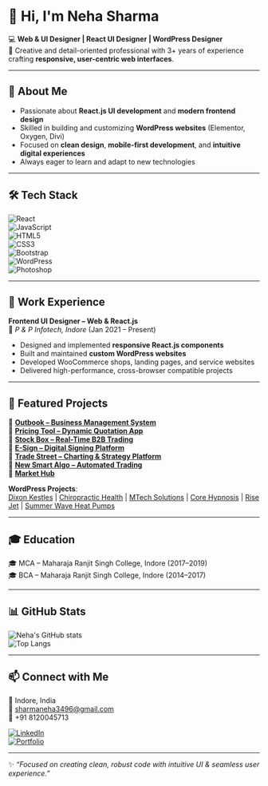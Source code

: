 # 👋 Hi, I'm Neha Sharma  

💻 **Web & UI Designer | React UI Designer | WordPress Designer**  
🎨 Creative and detail-oriented professional with 3+ years of experience crafting **responsive, user-centric web interfaces**.  

---

## 🚀 About Me  
- Passionate about **React.js UI development** and **modern frontend design**  
- Skilled in building and customizing **WordPress websites** (Elementor, Oxygen, Divi)  
- Focused on **clean design**, **mobile-first development**, and **intuitive digital experiences**  
- Always eager to learn and adapt to new technologies  

---

## 🛠 Tech Stack  

![React](https://img.shields.io/badge/React-20232A?style=for-the-badge&logo=react&logoColor=61DAFB)  
![JavaScript](https://img.shields.io/badge/JavaScript-F7DF1E?style=for-the-badge&logo=javascript&logoColor=000)  
![HTML5](https://img.shields.io/badge/HTML5-E34F26?style=for-the-badge&logo=html5&logoColor=fff)  
![CSS3](https://img.shields.io/badge/CSS3-1572B6?style=for-the-badge&logo=css3&logoColor=fff)  
![Bootstrap](https://img.shields.io/badge/Bootstrap-563D7C?style=for-the-badge&logo=bootstrap&logoColor=fff)  
![WordPress](https://img.shields.io/badge/WordPress-21759B?style=for-the-badge&logo=wordpress&logoColor=fff)  
![Photoshop](https://img.shields.io/badge/Photoshop-31A8FF?style=for-the-badge&logo=adobephotoshop&logoColor=fff)  

---

## 💼 Work Experience  
**Frontend UI Designer – Web & React.js**  
📍 *P & P Infotech, Indore* (Jan 2021 – Present)  
- Designed and implemented **responsive React.js components**  
- Built and maintained **custom WordPress websites**  
- Developed WooCommerce shops, landing pages, and service websites  
- Delivered high-performance, cross-browser compatible projects  

---

## 📂 Featured Projects  
🔹 **[Outbook – Business Management System](https://outbooks.magicweb.tk/#/login)**  
🔹 **[Pricing Tool – Dynamic Quotation App](https://price.magicweb.tk/)**  
🔹 **[Stock Box – Real-Time B2B Trading](https://stockbox.pnpuniverse.com/#/login)**  
🔹 **[E-Sign – Digital Signing Platform](https://esignaadhaar.com/#/login)**  
🔹 **[Trade Street – Charting & Strategy Platform](https://soptools.tradestreet.in/#/login)**  
🔹 **[New Smart Algo – Automated Trading](https://newpenal.pandpinfotech.com/#/login)**  
🔹 **[Market Hub](https://mhverse.in/)**  

**WordPress Projects**:  
[Dixon Kestles](https://www.dixonkestles.com.au/) | [Chiropractic Health](https://chiropractic-health.com.au/) | [MTech Solutions](https://mtechsolutions.com.au/) | [Core Hypnosis](https://www.corehypnosis.com.au/) | [Rise Jet](https://risejet.com.au/) | [Summer Wave Heat Pumps](https://summerwaveheatpumps.com.au/heat-pumps-australia/)  

---

## 🎓 Education  
🎓 MCA – Maharaja Ranjit Singh College, Indore (2017–2019)  
🎓 BCA – Maharaja Ranjit Singh College, Indore (2014–2017)  

---

## 📊 GitHub Stats  

![Neha's GitHub stats](https://github-readme-stats.vercel.app/api?username=NehaSharma3496&show_icons=true&theme=radical)  
![Top Langs](https://github-readme-stats.vercel.app/api/top-langs/?username=NehaSharma3496&layout=compact&theme=radical)  

---

## 📫 Connect with Me  

📍 Indore, India  
📧 [sharmaneha3496@gmail.com](mailto:sharmaneha3496@gmail.com)  
📱 +91 8120045713  

[![LinkedIn](https://img.shields.io/badge/LinkedIn-0A66C2?style=for-the-badge&logo=linkedin&logoColor=fff)](#)  
[![Portfolio](https://img.shields.io/badge/Portfolio-000?style=for-the-badge&logo=firefox&logoColor=fff)](#)  

---

✨ *“Focused on creating clean, robust code with intuitive UI & seamless user experience.”*
